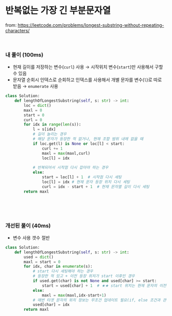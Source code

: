 # 반복없는 가장 긴 부분문자열

from: https://leetcode.com/problems/longest-substring-without-repeating-characters/

​    



### 내 풀이 (100ms)

* 현재 길이를 저장하는 변수(`curl`) 사용  →  시작위치 변수(`start`)만 사용해서 구할 수 있음 
* 문자열 순회시 인덱스로 순회하고 인덱스를 사용해서 개별 문자를 변수(`l`)로 따로 받음 →  `enumerate` 사용

```python
class Solution:
    def lengthOfLongestSubstring(self, s: str) -> int:
        loc = dict()
        maxl = 0
        start = 0
        curl = 0
        for idx in range(len(s)):
            l = s[idx]
            # 길이 늘리는 경우
            # 해당 문자가 등장한 적 없거나, 현재 조합 범위 내에 없을 때
            if loc.get(l) is None or loc[l] < start:
                curl += 1
                maxl = max(maxl,curl)
                loc[l] = idx
            
            # 반복되어서 시작점 다시 잡아야 하는 경우
            else:
                start = loc[l] + 1  # 시작점 다시 세팅
                loc[l] = idx # 현재 문자 등장 위치 다시 세팅
                curl = idx - start + 1  # 현재 문자열 길이 다시 세팅
        return maxl
```

​     

​        

### 개선된 풀이 (40ms)

* 변수 사용 갯수 절반

```python
class Solution:
    def lengthOfLongestSubstring(self, s: str) -> int:
        used = dict()
        maxl = start = 0
        for idx, char in enumerate(s):
            # start 다시 세팅해야 하는 경우
            # 등장한 적 있고 + 이전 등장 위치가 start 이후인 경우
            if used.get(char) is not None and used[char] >= start:
                start = used[char] + 1  # ★★ start 위치는 현재 문자의 이전 등장 위치 + 1
            else:
                maxl = max(maxl,idx-start+1)
            # 매번 타겟 문자의 위치 정보는 무조건 업데이트 필요(if, else 조건과 관계없음)
            used[char] = idx
        return maxl
```

